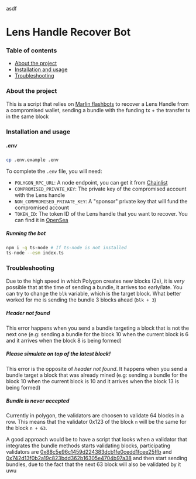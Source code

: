 asdf
# Lens Handle Recover Bot

### Table of contents

- [About the project](#about-the-project)
- [Installation and usage](#installation-and-usage)
- [Troubleshooting](#troubleshooting)

### About the project
This is a script that relies on [Marlin flashbots](https://docs.marlin.org/docs/User%20Guides/Polygon%20MEV/For%20Searchers/) to recover a Lens Handle from a compromised wallet, sending a bundle with the funding tx + the transfer tx in the same block

### Installation and usage

##### .env
```bash
cp .env.example .env
```

 To complete the `.env` file, you will need:
- `POLYGON_RPC_URL`: A node endpoint, you can get it from [Chainlist](https://chainlist.org/)
- `COMPROMISED_PRIVATE_KEY`: The private key of the compromised account with the Lens handle
- `NON_COMPROMISED_PRIVATE_KEY`: A "sponsor" private key that will fund the compromised account
- `TOKEN_ID`: The token ID of the Lens handle that you want to recover. You can find it in [OpenSea](https://opensea.io) 

##### Running the bot
```bash
npm i -g ts-node # If ts-node is not installed
ts-node --esm index.ts 
```

### Troubleshooting
Due to the high speed in which Polygon creates new blocks (2s), it is *very* possible that at the time of sending a bundle, it arrives too early/late. You can try to change the `blk` variable, which is the target block. What better worked for me is sending the bundle 3 blocks ahead (`blk + 3`)

#####  Header not found
This error happens when you send a bundle targeting a block that is not the next one (e.g: sending a bundle for the block 10 when the current block is 6 and it arrives when the block 8 is being formed)

##### Please simulate on top of the latest block!
This error is the opposite of *header not found*. It happens when you send a bundle target a block that was already mined (e.g: sending a bundle for the block 10 when the current block is 10 and it arrives when the block 13 is being formed)

##### Bundle is never accepted
Currently in polygon, the validators are choosen to validate 64 blocks in a row. This means that the validator 0x123 of the block `n` will be the same for the block `n + 63`.

A good approach would be to have a script that looks when a validator that integrates the bundle methods starts validating blocks, participating validators are [0x88c5e96c1459d224383dcb1fe0cedd1fcee25ffb](https://polygonscan.com/address/0x88c5e96c1459d224383dcb1fe0cedd1fcee25ffb) and [0x742d13f0b2a19c823bdd362b16305e4704b97a38](https://polygonscan.com/address/0x742d13f0b2a19c823bdd362b16305e4704b97a38) and then start sending bundles, due to the fact that the next 63 block will also be validated by it uwu
